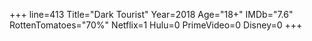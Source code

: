 +++
line=413
Title="Dark Tourist"
Year=2018
Age="18+"
IMDb="7.6"
RottenTomatoes="70%"
Netflix=1
Hulu=0
PrimeVideo=0
Disney=0
+++

